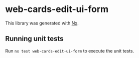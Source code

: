 # web-cards-edit-ui-form

This library was generated with [Nx](https://nx.dev).

## Running unit tests

Run `nx test web-cards-edit-ui-form` to execute the unit tests.
